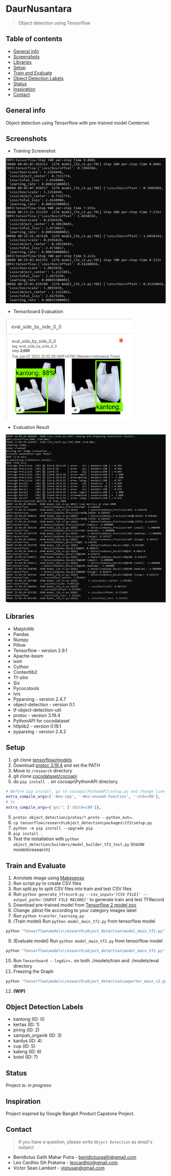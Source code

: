 # DaurNusantara
> Object detection using Tensorflow

## Table of contents
* [General info](#general-info)
* [Screenshots](#screenshots)
* [Libraries](#libraries)
* [Setup](#setup)
* [Train and Evaluate](#train-and-evaluate)
* [Object Detection Labels](#object-detection-labels)
* [Status](#status)
* [Inspiration](#inspiration)
* [Contact](#contact)

## General info
Object detection using Tensorflow with pre-trained model Centernet. 

## Screenshots
* Training Screenshot  

![Example screenshot](./img/screenshot(1).png)

* Tensorboard Evaluation  

![tensorboard screenshot](./img/tensorboard.png)

* Evaluation Result  

![evaluation screenshot](./img/eval_result.jpeg)


## Libraries
* Matplotlib
* Pandas
* Numpy
* Pillow
* Tensorflow - version 2.9.1
* Apache-beam
* lxml
* Cython
* Contextlib2
* Tf-slim
* Six
* Pycocotools
* lvis
* Pyparsing - version 2.4.7
* object-detection - version 0.1
* tf-object-detection-util
* protoc - version 3.19.4
* PythonAPI for cocodataset
* httplib2 - version 0.19.1
* pyparsing - version 2.4.2

## Setup
1. git clone <a href=https://github.com/tensorflow/models.git>tensorflow/models</a>
2. Download <a href=https://github.com/protocolbuffers/protobuf/releases/tag/v3.19.4>protoc 3.19.4</a> and set the PATH
3. Move to `/research` directory
3. git clone <a href=https://github.com/cocodataset/cocoapi.git>cocodataset/cocoapi</a>
4. do `pip install .` on cocoapi\PythonAPI directory
```bash
# Before pip install, go to cocoapi\PythonAPI\setup.py and change line 14 from:
extra_compile_args=['-Wno-cpp', '-Wno-unused-function', '-std=c99'],
# to
extra_compile_args={'gcc': ['/Qstd=c99']},
```
5. `protoc object_detection/protos/*.proto --python_out=.`
6. `cp tensorflow\research\object_detection\packages\tf2\setup.py`
7. `python -m pip install --upgrade pip`
8. `pip install .`
9. Test the installation with `python object_detection/builders/model_builder_tf2_test.py` (inside models\research)

## Train and Evaluate
1. Annotate image using <a href=https://makesense.ai>Makesense</a>
2. Run script.py to create CSV files
3. Run split.py to split CSV files into train and test CSV files
4. Run `python generate_tfrecord.py --csv_input='[CSV FILE]' --output_path='[OUPUT FILE RECORD]'` to generate train and test TFRecord
5. Download pre-trained model from <a href=https://github.com/tensorflow/models/blob/master/research/object_detection/g3doc/tf2_detection_zoo.md>Tensorflow 2 model zoo</a> 
6. Change .pbtxt file according to your category images label
7. Run `python transfer_learning.py`
8. (Train model) Run `python model_main_tf2.py` from tensorflow model 
```bash
python "Tensorflow\models\research\object_detection\model_main_tf2.py" --model_dir="./models" --pipeline_config_path="./pretrained_model/pipeline.config" --num_train_steps=2000
```
9. (Evaluate model) Run `python model_main_tf2.py` from tensorflow model 
```bash
python "Tensorflow\models\research\object_detection\model_main_tf2.py" --model_dir="./models" --pipeline_config_path="./pretrained_model/pipeline.config" --checkpoint_dir="./models"
```
10. Run `Tensorboard --logdir=.` on both ./models/train and ./models/eval directory
11. Freezing the Graph
```bash
python "Tensorflow\models\research\object_detection\exporter_main_v2.py" --input_type=image_tensor --pipeline_config_path="./pretrained_model/pipeline.config" --trained_checkpoint_dir="./models" --output_directory="./savedgraphmodel"
```
12. **(WIP)**

## Object Detection Labels
* kantong (ID: 0) 
* kertas (ID: 1) 
* piring (ID: 2) 
* sampah_organik (ID: 3)
* kardus (ID: 4) 
* cup (ID: 5) 
* kaleng (ID: 6)
* botol (ID: 7)

## Status
Project is: _in progress_

## Inspiration
Project inspired by Google Bangkit Product Capstone Project.

## Contact
> If you have a question, please write `Object Detection` as email's subject
* Benidictus Galih Mahar Putra - benidictusgalih@gmail.com
* Leo Cardhio Sih Pratama - leocardhio@gmail.com
* Victor Sean Lambert - vlotusan@gmail.com
